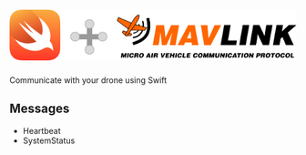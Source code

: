 # <img src="https://github.com/fjbelchi/SwiftyMavlink/blob/master/logo.png">

Communicate with your drone using Swift

## Messages
- Heartbeat
- SystemStatus
